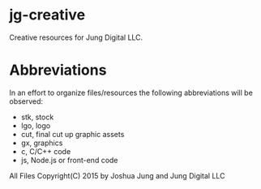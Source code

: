 # jg-creative
Creative resources for Jung Digital LLC.

# Abbreviations

In an effort to organize files/resources the following abbreviations will be observed:

- stk, stock
- lgo, logo
- cut, final cut up graphic assets
- gx, graphics
- c, C/C++ code
- js, Node.js or front-end code

All Files Copyright(C) 2015 by Joshua Jung and Jung Digital LLC
